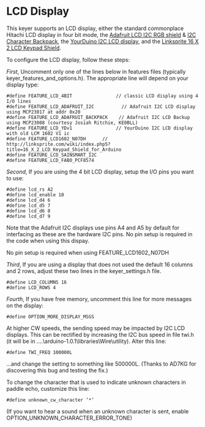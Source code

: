 # LCD Display

This keyer supports an LCD display, either the standard commonplace Hitachi LCD display in four bit mode, the [Adafruit LCD I2C RGB shield](http://adafruit.com/products/714) & [I2C Character Backpack](https://www.adafruit.com/product/292), the [YourDuino I2C LCD display](http://arduino-info.wikispaces.com/LCD-Blue-I2C), and the [Linksprite 16 X 2 LCD Keypad Shield](http://linksprite.com/wiki/index.php5?title=16_X_2_LCD_Keypad_Shield_for_Arduino).

To configure the LCD display, follow these steps:

_First_, Uncomment only one of the lines below in features files (typically keyer_features_and_options.h).  The appropriate line will depend on your display type:

    #define FEATURE_LCD_4BIT                // classic LCD display using 4 I/O lines
    #define FEATURE_LCD_ADAFRUIT_I2C          // Adafruit I2C LCD display using MCP23017 at addr 0x20
    #define FEATURE_LCD_ADAFRUIT_BACKPACK    // Adafruit I2C LCD Backup using MCP23008 (courtesy Josiah Ritchie, KE0BLL)
    #define FEATURE_LCD_YDv1                // YourDuino I2C LCD display with old LCM 1602 V1 ic
    #define FEATURE_LCD1602_N07DH      // http://linksprite.com/wiki/index.php5?title=16_X_2_LCD_Keypad_Shield_for_Arduino
    #define FEATURE_LCD_SAINSMART_I2C
    #define FEATURE_LCD_FABO_PCF8574

_Second_, If you are using the 4 bit LCD display, setup the I/O pins you want to use:

    #define lcd_rs A2
    #define lcd_enable 10
    #define lcd_d4 6
    #define lcd_d5 7
    #define lcd_d6 8
    #define lcd_d7 9

Note that the Adafruit I2C displays use pins A4 and A5 by default for interfacing as these are the hardware I2C pins.  No pin setup is required in the code when using this dispay.

No pin setup is required when using FEATURE_LCD1602_N07DH

_Third_, If you are using a display that does not used the default 16 columns and 2 rows, adjust these two lines in the keyer_settings.h file.

    #define LCD_COLUMNS 16
    #define LCD_ROWS 4

_Fourth_, If you have free memory, uncomment this line for more messages on the display:

    #define OPTION_MORE_DISPLAY_MSGS

At higher CW speeds, the sending speed may be impacted by I2C LCD displays.  This can be rectified by
increasing the I2C bus speed in file twi.h (it will be in ….\arduino-1.0.1\libraries\Wire\utility). Alter this line:

    #define TWI_FREQ 100000L

…and change the setting to something like 500000L.  (Thanks to AD7KG for discovering this bug and testing the fix.)

To change the character that is used to indicate unknown characters in paddle echo, customize this line:

    #define unknown_cw_character ‘*’

(If you want to hear a sound when an unknown character is sent, enable OPTION_UNKNOWN_CHARACTER_ERROR_TONE)
